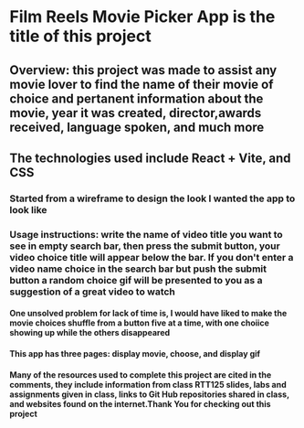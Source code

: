 # Film Reels Movie Picker App is the title of this project
## Overview: this project was made to assist any movie lover to find the name of their movie of choice and pertanent information about the movie, year it was created, director,awards received, language spoken, and much more
## The technologies used include React + Vite, and CSS
### Started from a wireframe to design the look I wanted the app to look like
### Usage instructions: write the name of video title you want to see in empty search bar, then press the submit button, your video choice title will appear below the bar. If you don't enter a video name choice in the search bar but push the submit button a random choice gif will be presented to you as a suggestion of a great video to watch
#### One unsolved problem for lack of time is, I would have liked to make the movie choices shuffle from a button five at a time, with one choiice showing up while the others disappeared
#### This app has three pages: display movie, choose, and display gif
#### Many of the resources used to complete this project are cited in the comments, they include information from class RTT125 slides, labs and assignments given in class, links to Git Hub repositories shared in class, and websites found on the internet.Thank You for checking out this project